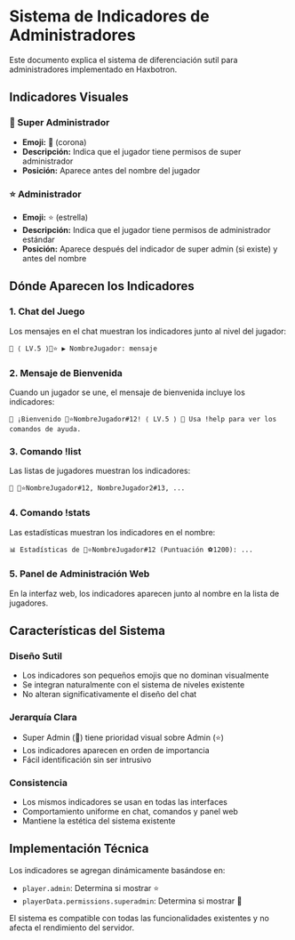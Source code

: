 # Sistema de Indicadores de Administradores

Este documento explica el sistema de diferenciación sutil para administradores implementado en Haxbotron.

## Indicadores Visuales

### 👑 Super Administrador
- **Emoji:** 👑 (corona)
- **Descripción:** Indica que el jugador tiene permisos de super administrador
- **Posición:** Aparece antes del nombre del jugador

### ⭐ Administrador
- **Emoji:** ⭐ (estrella)
- **Descripción:** Indica que el jugador tiene permisos de administrador estándar
- **Posición:** Aparece después del indicador de super admin (si existe) y antes del nombre

## Dónde Aparecen los Indicadores

### 1. Chat del Juego
Los mensajes en el chat muestran los indicadores junto al nivel del jugador:
```
🔴 ⟨ LV.5 ⟩👑⭐ ▶ NombreJugador: mensaje
```

### 2. Mensaje de Bienvenida
Cuando un jugador se une, el mensaje de bienvenida incluye los indicadores:
```
📢 ¡Bienvenido 👑⭐NombreJugador#12! ⟨ LV.5 ⟩ 📄 Usa !help para ver los comandos de ayuda.
```

### 3. Comando !list
Las listas de jugadores muestran los indicadores:
```
📜 👑⭐NombreJugador#12, NombreJugador2#13, ...
```

### 4. Comando !stats
Las estadísticas muestran los indicadores en el nombre:
```
📊 Estadísticas de 👑⭐NombreJugador#12 (Puntuación ⚽1200): ...
```

### 5. Panel de Administración Web
En la interfaz web, los indicadores aparecen junto al nombre en la lista de jugadores.

## Características del Sistema

### Diseño Sutil
- Los indicadores son pequeños emojis que no dominan visualmente
- Se integran naturalmente con el sistema de niveles existente
- No alteran significativamente el diseño del chat

### Jerarquía Clara
- Super Admin (👑) tiene prioridad visual sobre Admin (⭐)
- Los indicadores aparecen en orden de importancia
- Fácil identificación sin ser intrusivo

### Consistencia
- Los mismos indicadores se usan en todas las interfaces
- Comportamiento uniforme en chat, comandos y panel web
- Mantiene la estética del sistema existente

## Implementación Técnica

Los indicadores se agregan dinámicamente basándose en:
- `player.admin`: Determina si mostrar ⭐
- `playerData.permissions.superadmin`: Determina si mostrar 👑

El sistema es compatible con todas las funcionalidades existentes y no afecta el rendimiento del servidor.